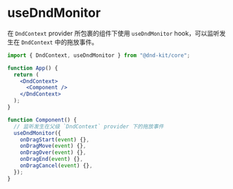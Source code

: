 # useDndMonitor

在 `DndContext` provider 所包裹的组件下使用 `useDndMonitor` hook，可以监听发生在 `DndContext` 中的拖放事件。

```jsx
import { DndContext, useDndMonitor } from "@dnd-kit/core";

function App() {
  return (
    <DndContext>
      <Component />
    </DndContext>
  );
}

function Component() {
  // 监听发生在父级 `DndContext` provider 下的拖放事件
  useDndMonitor({
    onDragStart(event) {},
    onDragMove(event) {},
    onDragOver(event) {},
    onDragEnd(event) {},
    onDragCancel(event) {},
  });
}
```
